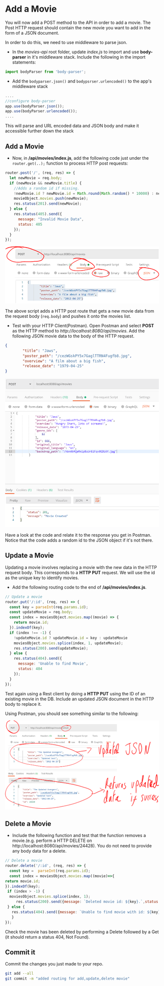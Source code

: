 # Add a Movie

You will now add a POST method to the API in order to add a movie. 
The Post HTTP request should contain the new movie you want to add in the form of a JSON document.

In order to do this, we need to use middleware to parse json.


+ In the *movies-api* root folder, update *index.js* to import and use **body-parser** in it's middleware stack. Include the following in the import statements:

```javascript
import bodyParser from 'body-parser';
```

- Add the ``bodyparser.json()`` and ``bodypsrser.urlencoded()`` to the app's middleware stack 

~~~javascript
....
//configure body-parser
app.use(bodyParser.json());
app.use(bodyParser.urlencoded());
....

~~~

This will parse and URL encoded data and JSON body and make it accessible further down the stack


## Add a Movie

+ Now, in **/api/movies/index.js**, add the following code just under the ``router.get(..);`` function to process HTTP post requests:

```javascript
router.post('/', (req, res) => {
  let newMovie = req.body;
  if (newMovie && newMovie.title) {
    //Adds a random id if missing. 
    !newMovie.id ? newMovie.id = Math.round(Math.random() * 10000) : newMovie 
    movieObject.movies.push(newMovie);
    res.status(201).send(newMovie);
  } else {
    res.status(405).send({
      message: "Invalid Movie Data",
      status: 405
    });
  }
});
```
![](./img/post.png)

The above script adds a HTTP post route that gets a new movie data from the request body (``req.body``) and pushes it onto the movies list.

- Test with your HTTP Client(Postman). Open Postman and select **POST** as the HTTP method to *http://localhost:8080/api/movies*. Add the following JSON movie data to the body of the HTTP request.
~~~json
{
        "title": "Jaws",
        "poster_path": "/cezWGskPY5x7GaglTTRN4Fugfb8.jpg",
        "overview": "A film about a big fish",
        "release_date": "1979-04-25"
}
~~~

![Add movie (HTTP post)](./img/jaws.png)

Have a look at the code and relate it to the response you get in Postman. Notice that the code adds a random id to the JSON object if it's not there.

## Update a Movie

Updating a movie involves replacing a movie with the new data in the HTTP request body. This corresponds to a **HTTP PUT** request. We will use the id as the unique key to identify movies. 
+ Add the following routing code to the end of **/api/movies/index.js**.


```javascript
// Update a movie
router.put('/:id', (req, res) => {
  const key = parseInt(req.params.id);
  const updateMovie = req.body;
  const index = moviesObject.movies.map((movie) => {
    return movie.id;
  }).indexOf(key);
  if (index !== -1) {
    !updateMovie.id ? updateMovie.id = key : updateMovie
    moviesObject.movies.splice(index, 1, updateMovie);
    res.status(200).send(updateMovie);
  } else {
    res.status(404).send({
      message: 'Unable to find Movie',
      status: 404
    });
  }
});
```

Test again using a Rest client by doing a **HTTP PUT** using
the  ID of an existing movie in the DB. Include an updated JSON document in the HTTP body to replace it.

Using Postman, you should see something similar to the following: 

![Update Movie (HTTP Put)](./img/3.png)

## Delete a Movie

+ Include the following function and test that the function removes a movie.(e.g. perform a HTTP DELETE on http://localhost:8080/api/movies/24428). You do not need to provide any body data for a delete.

```javascript
// Delete a movie
router.delete('/:id', (req, res) => {
  const key =  parseInt(req.params.id);
  const index = moviesObject.movies.map((movie)=>{
return movie.id;
}).indexOf(key);
 if (index > -1) {
  moviesObject.movies.splice(index, 1);
     res.status(200).send({message: `Deleted movie id: ${key}.`,status: 200});
 } else {
   res.status(404).send({message: `Unable to find movie with id: ${key}.`, status: 404});
   }
});
```

Check the movie has been deleted by performing a Delete followed by a Get (it should return a status 404, Not Found).

## Commit it

Commit the changes you just made to your repo.

```bash
git add --all
git commit -m "added routing for add,update,delete movie"
```
